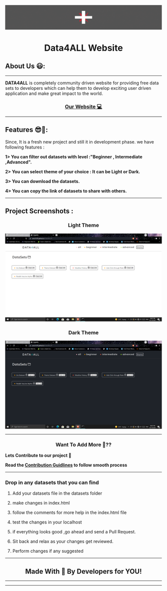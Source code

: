 <img src="./assets/data4all_poster.gif"/>

<h1 align=center>Data4ALL Website</h1>

## **About Us 😃:**
***
**DATA4ALL** is completely community driven website for providing free data sets to developers which can help them to develop exciting user driven application and make great impact to the world. 

<h3 align=center> <a href="https://samz5320.github.io/Data4ALL/"> Our Website 💻 </a></h3>

***

## **Features 😎🗻:**

Since, It is a fresh new project and still it in development phase.
we have following features :

  **1> You can filter out datasets with level :"Beginner , Intermediate ,Advanced".**
  
  **2> You can select theme of your choice : It can be Light or Dark.**
  
  **3> You can download the datasets.**
  
  **4> You can copy the link of datasets to share with others.**



***


## **Project Screenshots :**


<h3 align=center> Light Theme </h3>

<img src="./assets/Light_theme.png"/>

<h3 align=center> Dark Theme </h3>

<img src="./assets/dark_theme.png"/>




***



<h3 align="center"> Want To Add More 🤔??</h3>

**Lets Contribute to our project 🤝**

**Read the <a href = ./CONTRIBUTING.md>Contribution Guidlines</a> to follow smooth process**


***

### Drop in any datasets that you can find


1. Add your datasets file in the datasets folder
2. make changes in index.html

3. follow the comments for more help in the index.html file

4. test the changes in your localhost

5. if everything looks good ,go ahead and send a Pull Request.

6. Sit back and relax as your changes get reviewed.

7. Perform changes if any suggested 


***


<h2 align="center">Made With 💖 By Developers for YOU!</h2>


***
***





<!-- 
<h1 align=center>Data4ALL Website</h1>

***

<h3 align=center> <a href="https://samz5320.github.io/Data4ALL/"> Website!</a></h3>


### All the datasets you need in one place
<h2 align=center>What is Dataset?</h2>
  dataset is a collection of data which can be normally found in CSV files but that's not the only format. CSV files are meant to be comma separated list files which can be also in tabular form.

### Drop in any datasets that you can find


1. Add your datasets file in the datasets folder
2. make changes in index.html

3. follow the comments for more help in the index.html file

4. test the changes in your localhost

5. if everything looks good ,go ahead and send a Pull Request.

6. Sit back and relax as your changes get reviewed.

7. Perform changes if any suggested 

#### Thank you for contribution.

  

<h3>Have Fun❗</h3>

***



  

## Contributing To This Project:

### Make sure you read the [contributing.md](https://github.com/samz5320/Data4ALL/blob/main/CONTRIBUTING.md) file before contributing. Please be nice and respectful towards everyone. 
<hr>
<h3 align="center">Made With 💖 By Developers for YOU!</h4> -->
